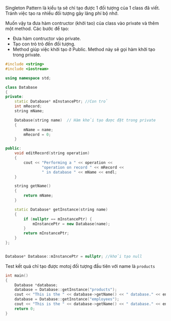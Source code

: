 Singleton Pattern là kiểu ta sẽ chỉ tạo được 1 đối tượng của 1 class đã viết. Tránh việc tạo ra nhiều đối tượng gây lãng phí bộ nhớ.

Muốn vậy ta đưa hàm contructor (khởi tao) của class vào private và thêm một method.
Các bước để tạo:

- Đưa hàm contructor vào private.
- Tạo con trỏ trỏ đến đối tượng.
- Method giúp việc khởi tạo ở Public. Method này sẽ gọi hàm khởi tạo trong private.

```c++
#include <string>
#include <iostream>

using namespace std;

class Database
{
private:
    static Database* mInstancePtr; //Con trỏ 
    int mRecord;
    string mName;

    Database(string name)  // Hàm khởi tạo được đặt trong private
    {
        mName = name;
        mRecord = 0;
    }

public:
    void editRecord(string operation)
    {
        cout << "Performing a " << operation <<
                "operation on record " << mRecord <<
                " in database " << mName << endl;
    }

    string getName()
    {
        return mName;
    }

    static Database* getInstance(string name)
    {
        if (nullptr == mInstancePtr) {
            mInstancePtr = new Database(name);
        }
        return mInstancePtr;
    }
};


Database* Database::mInstancePtr = nullptr; //khởi tạo null

```

Test kết quả chỉ tạo được motoj đối tượng đầu tiên với name là ```products```
```c++
int main()
{
    Database *database;
    database = Database::getInstance("products");
    cout << "This is the " << database->getName() << " database." << endl;
    database = Database::getInstance("employees");
    cout << "This is the " << database->getName() << " database." << endl;
    return 0;
}
```